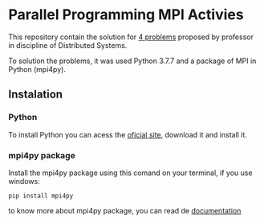# Parallel Programming MPI Activies
This repository contain the solution for [4 problems](https://github.com/manassesss/Parallel-Programming-MPI-Activies/wiki/About-the-problems) proposed by professor in discipline of Distributed Systems.

To solution the problems, it was used Python 3.7.7 and a package of MPI in Python (mpi4py).

## Instalation

### Python

To install Python you can acess the [oficial site](https://www.python.org/downloads/), download it and install it.

### mpi4py package

Install the mpi4py package using this comand on your terminal, if you use windows:

`pip install mpi4py`

to know more about mpi4py package, you can read de [documentation](https://mpi4py.readthedocs.io/en/stable/index.html)
